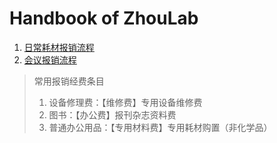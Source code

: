 # Handbook of ZhouLab

1. [日常耗材报销流程](./日常耗材报销流程.md)
1. [会议报销流程](./会议报销流程.md)

> 常用报销经费条目
> 1. 设备修理费：【维修费】专用设备维修费
> 2. 图书：【办公费】报刊杂志资料费
> 3. 普通办公用品：【专用材料费】专用耗材购置（非化学品）